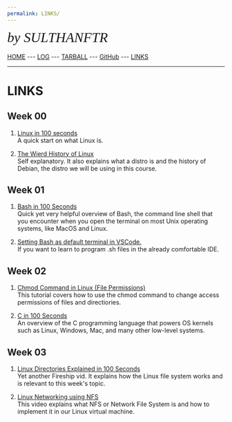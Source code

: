 ```yaml
---
permalink: LINKS/
---
```

<span style="font-style:italic; font-size:32px; font-family:timesnewroman;">by SULTHANFTR</span>
<br><br>
[HOME](https://sulthanftr.github.io/os222/) ---
[LOG](https://sulthanftr.github.io/os222/TXT/mylog.txt) ---
[TARBALL](https://os.vlsm.org/Log/sulthanftr.tar.bz2.txt) ---
[GitHub](https://github.com/sulthanftr/os222) ---
[LINKS](https://sulthanftr.github.io/os222/LINKS/)
<br>
<hr>

# LINKS
## Week 00
1. [Linux in 100 seconds](https://youtu.be/rrB13utjYV4)<br>
A quick start on what Linux is.

2. [The Wierd History of Linux](https://youtu.be/ShcR4Zfc6Dw)<br>
Self explanatory. It also explains what a distro is and the history of Debian, the distro we will be using in this course.

## Week 01
1. [Bash in 100 Seconds](https://youtu.be/I4EWvMFj37g)<br>
Quick yet very helpful overview of Bash, the command line shell that you encounter when you open the terminal on most Unix operating systems, like MacOS and Linux.

2. [Setting Bash as default terminal in VSCode.](https://stackoverflow.com/a/50527994)<br>
If you want to learn to program .sh files in the already comfortable IDE.

## Week 02
1. [Chmod Command in Linux (File Permissions)](linuxize.com/post/chmod-command-in-linux)<br>
This tutorial covers how to use the chmod command to change access permissions of files and directiories.

2. [C in 100 Seconds](youtube.com/watch?v=U3aXWizDbQ4)<br>
An overview of the C programming language that powers OS kernels such as Linux, Windows, Mac, and many other low-level systems.

## Week 03
1. [Linux Directories Explained in 100 Seconds](https://youtu.be/42iQKuQodW4)<br>
Yet another Fireship vid. It explains how the Linux file system works and is relevant to this week's topic.

2. [Linux Networking using NFS](https://youtu.be/5SoCOnU3J34)<br>
This video explains what NFS or Network File System is and how to implement it in our Linux virtual machine.
